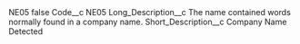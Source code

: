 <?xml version="1.0" encoding="UTF-8"?>
<CustomMetadata xmlns="http://soap.sforce.com/2006/04/metadata" xmlns:xsi="http://www.w3.org/2001/XMLSchema-instance" xmlns:xsd="http://www.w3.org/2001/XMLSchema">
    <label>NE05</label>
    <protected>false</protected>
    <values>
        <field>Code__c</field>
        <value xsi:type="xsd:string">NE05</value>
    </values>
    <values>
        <field>Long_Description__c</field>
        <value xsi:type="xsd:string">The name contained words normally found in a company name.</value>
    </values>
    <values>
        <field>Short_Description__c</field>
        <value xsi:type="xsd:string">Company Name Detected</value>
    </values>
</CustomMetadata>
